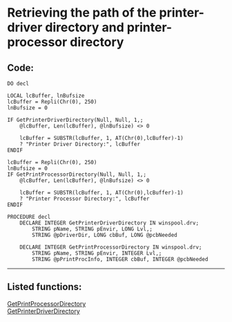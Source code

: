 <link rel="stylesheet" type="text/css" href="../css/win32api.css">  
<link rel="stylesheet" href="https://cdnjs.cloudflare.com/ajax/libs/font-awesome/4.7.0/css/font-awesome.min.css">

# Retrieving the path of the printer-driver directory and printer-processor directory

## Code:
```foxpro  
DO decl

LOCAL lcBuffer, lnBufsize
lcBuffer = Repli(Chr(0), 250)
lnBufsize = 0

IF GetPrinterDriverDirectory(Null, Null, 1,;
	@lcBuffer, Len(lcBuffer), @lnBufsize) <> 0

	lcBuffer = SUBSTR(lcBuffer, 1, AT(Chr(0),lcBuffer)-1)
	? "Printer Driver Directory:", lcBuffer
ENDIF

lcBuffer = Repli(Chr(0), 250)
lnBufsize = 0
IF GetPrintProcessorDirectory(Null, Null, 1,;
	@lcBuffer, Len(lcBuffer), @lnBufsize) <> 0

	lcBuffer = SUBSTR(lcBuffer, 1, AT(Chr(0),lcBuffer)-1)
	? "Printer Processor Directory:", lcBuffer
ENDIF

PROCEDURE decl
	DECLARE INTEGER GetPrinterDriverDirectory IN winspool.drv;
		STRING pName, STRING pEnvir, LONG Lvl,;
		STRING @pDriverDir, LONG cbBuf, LONG @pcbNeeded

	DECLARE INTEGER GetPrintProcessorDirectory IN winspool.drv;
		STRING pName, STRING pEnvir, INTEGER Lvl,;
		STRING @pPrintProcInfo, INTEGER cbBuf, INTEGER @pcbNeeded  
```  
***  


## Listed functions:
[GetPrintProcessorDirectory](../libraries/winspool.drv/GetPrintProcessorDirectory.md)  
[GetPrinterDriverDirectory](../libraries/winspool.drv/GetPrinterDriverDirectory.md)  
